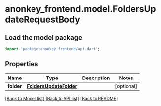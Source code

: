 # anonkey_frontend.model.FoldersUpdateRequestBody

## Load the model package

```dart
import 'package:anonkey_frontend/api.dart';
```

## Properties

 Name       | Type                                              | Description | Notes      
------------|---------------------------------------------------|-------------|------------
 **folder** | [**FoldersUpdateFolder**](FoldersUpdateFolder.md) |             | [optional] 

[[Back to Model list]](../README.md#documentation-for-models) [[Back to API list]](../README.md#documentation-for-api-endpoints) [[Back to README]](../README.md)


